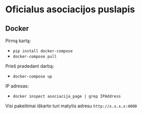 # Oficialus asociacijos puslapis

## Docker
Pirmą kartą:

* `pip install docker-compose`
* `docker-compose pull`

Prieš pradedant darbą:

* `docker-compose up`

IP adresas:

* `docker inspect asociacija_page | grep IPAddress`

Visi pakeitimai iškarto turi matytis adresu `http://x.x.x.x:4000`

